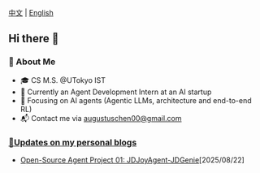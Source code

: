 [中文](https://github.com/yc-2027/yc-2027/blob/main/ZH_CN_README.md) | [English](#awesome-ai-agents)
## Hi there 👋

<!--
**Omari-00/Omari-00** is a ✨ _special_ ✨ repository because its `README.md` (this file) appears on your GitHub profile.

Here are some ideas to get you started:

- 🔭 I’m currently working on ...
- 🌱 I’m currently learning ...
- 👯 I’m looking to collaborate on ...
- 🤔 I’m looking for help with ...
- 💬 Ask me about ...
- 📫 How to reach me: ...
- 😄 Pronouns: ...
- ⚡ Fun fact: ...
emojis: https://gist.github.com/roachhd/1f029bd4b50b8a524f3c
-->

<!-- README.md -->

### 🌟 About Me
* 🎓 CS M.S. @UTokyo IST
* 🔭 Currently an Agent Development Intern at an AI startup
* 🔬 Focusing on AI agents (Agentic LLMs, architecture and end-to-end RL)
* 📬 Contact me via augustuschen00@gmail.com


### [📕Updates on my personal blogs](https://yc-2027.github.io/)
* [Open-Source Agent Project 01: JDJoyAgent-JDGenie](https://yc-2027.github.io/)[2025/08/22]


